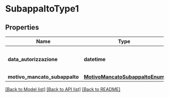 # SubappaltoType1

## Properties
Name | Type | Description | Notes
------------ | ------------- | ------------- | -------------
**data_autorizzazione** | **datetime** | Data di autorizzazione del subappalto | [optional] 
**motivo_mancato_subappalto** | [**MotivoMancatoSubappaltoEnum**](MotivoMancatoSubappaltoEnum.md) |  | [optional] 

[[Back to Model list]](../README.md#documentation-for-models) [[Back to API list]](../README.md#documentation-for-api-endpoints) [[Back to README]](../README.md)

